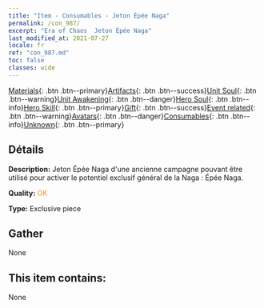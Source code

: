 ```yaml
---
title: "Item - Consumables - Jeton Épée Naga"
permalink: /con_987/
excerpt: "Era of Chaos  Jeton Épée Naga"
last_modified_at: 2021-07-27
locale: fr
ref: "con_987.md"
toc: false
classes: wide
---
```

 [Materials](/ItemsFR/){: .btn .btn--primary}[Artifacts](/ItemsFR/Artifacts/){: .btn .btn--success}[Unit Soul](/ItemsFR/UnitSoul/){: .btn .btn--warning}[Unit Awakening](/ItemsFR/UnitAwakening/){: .btn .btn--danger}[Hero Soul](/ItemsFR/HeroSoul/){: .btn .btn--info}[Hero Skill](/ItemsFR/HeroSkill/){: .btn .btn--primary}[Gift](/ItemsFR/Gift/){: .btn .btn--success}[Event related](/ItemsFR/Events/){: .btn .btn--warning}[Avatars](/ItemsFR/Avatars/){: .btn .btn--danger}[Consumables](/ItemsFR/Consumables/){: .btn .btn--info}[Unknown](/ItemsFR/Unknown/){: .btn .btn--primary}

## Détails
 **Description:** Jeton Épée Naga d'une ancienne campagne pouvant être utilisé pour activer le potentiel exclusif général de la Naga : Épée Naga.

 **Quality:** <span style="color: #FF8C00">OK</span>

 **Type:** Exclusive piece

## Gather

  None

## This item contains:

  None

